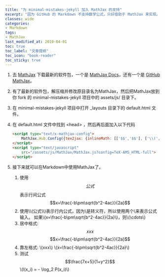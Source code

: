 ```yaml
---
title: "为 minimal-mistakes-jekyll 加入 MathJax 的支持"
excerpt: "因为 GitHub 的 Markdown 不支持数学公式，只好借助于 MathJax 来实现。"
classes: wide
categories:
- Markdown
tags:
- MathJax
last_modified_at: 2019-04-01
toc: true
toc_label: "文章提纲"
toc_icon: "book-reader"
toc_sticky: true
---
```


1. 去 [MathJax](http://www.mathjax.org) 下载最新的软件包，一个是 [MathJax Docs](http://docs.mathjax.org/en/latest/installation.html)，还有一个是 [GitHub MathJax](https://github.com/mathjax/MathJax/releases)。
2. 有了最新的软件包，解压缩并修改原目录名为MathJax，然后把MathJax放到你 fork 的 minimal-mistakes-jekyll 项目中的 assets/js/ 目录下。
3. 在 minimal-mistakes-jekyll 项目中打开 _layouts 目录下的 default.html 文件。
4. 在 default.html 文件中找到 \<head> ，然后再后面加入以下代码

    ```html
    <script type="text/x-mathjax-config">
        MathJax.Hub.Config({tex2jax: {inlineMath: [['$$','$$'], ['\\(','\\)']]}});
    </script>
    <script type="text/javascript"
        src="/assets/js/MathJax/MathJax.js?config=TeX-AMS_HTML-full">
    </script>
    ```

5. 接下来就可以在Markdown中使用MathJax了。
   1. 使用$$公式$$表示行间公式
        $$x=\frac{-b\pm\sqrt{b^2-4ac}}{2a}$$
   2. 使用\\\\(公式\\\\)表示行内公式，因为\\是转义符，所以使用两个\\来表示公式输入。
        如果\\(x=\frac{-b\pm\sqrt{b^2-4ac}}{2a}\\)，则\\(\cdots\\)
   3. 居中格式:
        $$xxx$$
        $$x=\frac{-b\pm\sqrt{b^2-4ac}}{2a}$$
   4. 靠左格式:
        \\(xxx\\)
        \\(x=\frac{-b\pm\sqrt{b^2-4ac}}{2a}\\)
   5. 测试
        $$\frac{7x+5}{1+y^2}$$
        \\(l(x_i) = - \log_2 P(x_i)\\)
